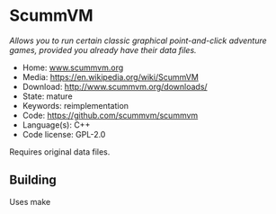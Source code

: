 # ScummVM

_Allows you to run certain classic graphical point-and-click adventure games, provided you already have their data files._

- Home: www.scummvm.org
- Media: https://en.wikipedia.org/wiki/ScummVM
- Download: http://www.scummvm.org/downloads/
- State: mature
- Keywords: reimplementation
- Code: https://github.com/scummvm/scummvm
- Language(s): C++
- Code license: GPL-2.0

Requires original data files.

## Building

Uses make

